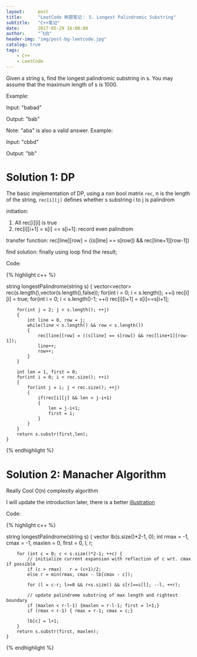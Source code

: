 ```yaml
---
layout:     post
title:      "LeetCode 刷题笔记： 5. Longest Palindromic Substring"
subtitle:   "C++笔记"
date:       2017-05-29 16:00:00
author:     "飞白"
header-img: "img/post-bg-leetcode.jpg"
catalog: true
tags:
    - C++
    - LeetCode
---
```


Given a string s, find the longest palindromic substring in s. You may assume that the maximum length of s is 1000.

Example:

Input: "babad"

Output: "bab"

Note: "aba" is also a valid answer.
Example:

Input: "cbbd"

Output: "bb"

# Solution 1: DP

The basic implementation of DP, using a nxn bool matrix `rec`, n is the length of the string, `rec[i][j]` defines whether s substring i to j is palindrom

initiation:
1. All rec[i][i] is true
2. rec[i][i+1] = s[i] == s[i+1]: record even palindrom

transfer function:
rec[line][row] = ((s[line] == s[row]) && rec[line+1][row-1])

find solution:
finally using loop find the result;

Code:

{% highlight c++ %}

string longestPalindrome(string s) {
        vector<vector<bool>> rec(s.length(),vector<bool>(s.length(),false));
        for(int i = 0; i < s.length(); ++i) rec[i][i] = true;
        for(int i = 0; i < s.length()-1; ++i) rec[i][i+1] = s[i]==s[i+1];
        
        for(int j = 2; j < s.length(); ++j)
        {
            int line = 0, row = j;
            while(line < s.length() && row < s.length())
            {
                rec[line][row] = ((s[line] == s[row]) && rec[line+1][row-1]);
                line++;
                row++;
            }
        }
        
        int len = 1, first = 0;
        for(int i = 0; i < rec.size(); ++i)
        {
            for(int j = i; j < rec.size(); ++j)
            {
                if(rec[i][j] && len < j-i+1)
                {
                    len = j-i+1;
                    first = i;
                }
            }
        }
        return s.substr(first,len);
    }

{% endhighlight %}

# Solution 2: Manacher Algorithm

Really Cool O(n) complexity algorithm

I will update the introduction later, there is a better [illustration](https://www.youtube.com/watch?v=V-sEwsca1ak) 

Code:


{% highlight c++ %}

string longestPalindrome(string s) {
    	vector<int> lb(s.size()*2-1, 0);
    	int rmax = -1, cmax = -1, maxlen = 0, first = 0, l, r;
     
    	for (int c = 0; c < s.size()*2-1; ++c) {
    		// initialize current expansion with reflection of c wrt. cmax if possible
    		if (c > rmax) 	r = (c+1)/2;
    		else r = min(rmax, cmax - lb[cmax - c]);
    	
    		for (l = c-r; l>=0 && r<s.size() && s[r]==s[l]; --l, ++r);
    		
    		// update palindrome substring of max length and rightest boundary
    		if (maxlen < r-l-1) {maxlen = r-l-1; first = l+1;}
    		if (rmax < r-1) { rmax = r-1; cmax = c;}
    		
    		lb[c] = l+1;
    	}
    	return s.substr(first, maxlen);
    }

{% endhighlight %}